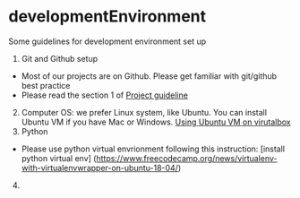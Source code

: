 # developmentEnvironment
Some guidelines for development environment set up

1. Git and Github setup
  - Most of our projects are on Github. Please get familiar with git/github best practice
  - Please read the section 1 of [Project guideline](https://github.com/Metis-Themis-Insights/project-guidelines.git)
2. Computer OS: we prefer Linux system, like Ubuntu. You can install Ubuntu VM if you have Mac or Windows. [Using Ubuntu VM on virutalbox](https://ubuntu.com/tutorials/how-to-run-ubuntu-desktop-on-a-virtual-machine-using-virtualbox#1-overview)
3. Python
  - Please use python virtual envrionment following this instruction: [install python virtual env] (https://www.freecodecamp.org/news/virtualenv-with-virtualenvwrapper-on-ubuntu-18-04/)
4.  
